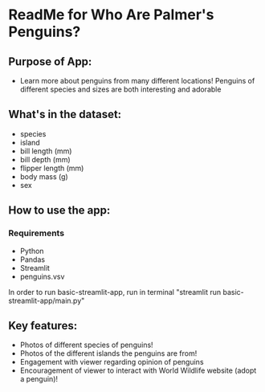 # ReadMe for Who Are Palmer's Penguins?

## Purpose of App:
- Learn more about penguins from many different locations! Penguins of different species and sizes are both interesting and adorable

## What's in the dataset:
- species
- island
- bill length (mm)
- bill depth (mm)
- flipper length (mm)
- body mass (g)
- sex

## How to use the app:

### Requirements
- Python
- Pandas
- Streamlit
- penguins.vsv

In order to run basic-streamlit-app, run in terminal "streamlit run basic-streamlit-app/main.py"

## Key features:
- Photos of different species of penguins!
- Photos of the different islands the penguins are from!
- Engagement with viewer regarding opinion of penguins
- Encouragement of viewer to interact with World Wildlife website (adopt a penguin)!
